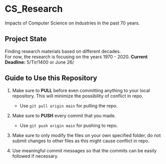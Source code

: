 # CS_Research
Impacts of Computer Science on Industries in the past 70 years.

## Project State
Finding research materials based on different decades.  
For now, the research is focusing on the years 1970 - 2020. 
__Current Deadline:__ 5/Tir/1400 or June 26/

## Guide to Use this Repository
1. Make sure to **PULL** before even committing anything to your local repository. This will minimize the possibility of conflict in repo.
    - Use `git pull origin main` for pulling the repo.

2. Make sure to **PUSH** every commit that you made.
    - Use `git push origin main` for pushing to repo.

3. Make sure to only modify the files on your own specified folder, do not submit changes to other files as this might cause conflict in repo.
4. Use meaningful commit messages so that the commits can be easily followed if necessary.
